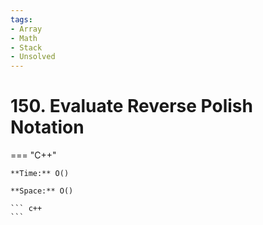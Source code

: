 ```yaml
---
tags:
- Array
- Math
- Stack
- Unsolved
---
```



# 150. Evaluate Reverse Polish Notation

=== "C++"

    **Time:** O()

    **Space:** O()

    ``` c++
    ```